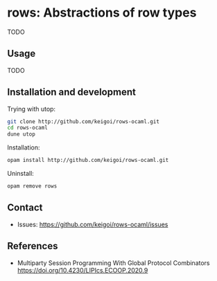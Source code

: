 # rows: Abstractions of row types

TODO

## Usage

TODO

## Installation and development

Trying with utop:

```sh
git clone http://github.com/keigoi/rows-ocaml.git
cd rows-ocaml
dune utop
```

Installation:

```sh
opam install http://github.com/keigoi/rows-ocaml.git
```

Uninstall:

```sh
opam remove rows
```

## Contact

- Issues: <https://github.com/keigoi/rows-ocaml/issues>

## References

* Multiparty Session Programming With Global Protocol Combinators https://doi.org/10.4230/LIPIcs.ECOOP.2020.9

